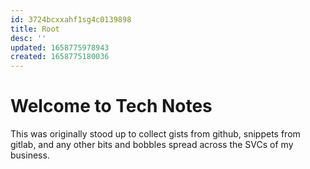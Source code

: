 ```yaml
---
id: 3724bcxxahf1sg4c0139898
title: Root
desc: ''
updated: 1658775978943
created: 1658775180036
---
```

# Welcome to Tech Notes

This was originally stood up to collect gists from github, snippets from gitlab, and any other bits and bobbles spread across the SVCs of my business.
